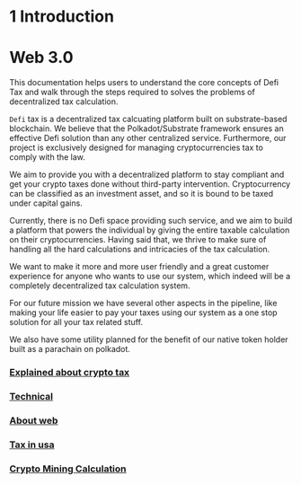 
# 1 Introduction

# Web 3.0

This documentation helps users to understand the core concepts of Defi Tax and walk through the steps required to solves the problems of decentralized tax calculation.

`Defi` tax is a decentralized tax calcuating platform built on substrate-based blockchain. We believe that the Polkadot/Substrate framework ensures an effective Defi solution than any other centralized service. Furthermore, our project is exclusively designed for managing cryptocurrencies tax to comply with the law.

We aim to provide you with a decentralized platform to stay compliant and get your crypto taxes done without third-party intervention. Cryptocurrency can be classified as an investment asset, and so it is bound to be taxed under capital gains.

Currently, there is no Defi space providing such service, and we aim to build a platform that powers the individual by giving the entire taxable calculation on their cryptocurrencies. Having said that, we thrive to make sure of handling all the hard calculations and intricacies of the tax calculation.

We want to make it more and more user friendly and a great customer experience for anyone who wants to use our system, which indeed will be a completely decentralized tax calculation system.

For our future mission we have several other aspects in the pipeline, like making your life easier to pay your taxes using our system as a one stop solution for all your tax related stuff.

We also have some utility planned for the benefit of our native token holder built as a parachain on polkadot.


### [Explained about crypto tax](2Explained_about_crypto-tax.md)

### [Technical](4Technical.md)
### [About web](About_web.md)
### [Tax in usa](3Tax_in_USA.md)
### [Crypto Mining Calculation](5Crypto_mining_calculation.md)